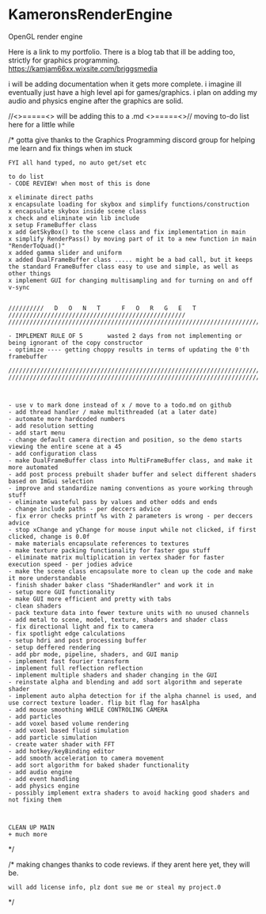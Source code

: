 # KameronsRenderEngine
OpenGL render engine

Here is a link to my portfolio. There is a blog tab that ill be adding too, strictly for graphics programming.
https://kamjam66xx.wixsite.com/briggsmedia


i will be adding documentation when it gets more complete. i imagine ill eventually just have a high level api for games/graphics. 
i plan on adding my audio and physics engine after the graphics are solid.




//<>=====<> will be adding this to a .md <>=====<>// moving to-do list here for a little while


/*	 gotta give thanks to the Graphics Programming discord group for helping me learn and fix things when im stuck

	FYI all hand typed, no auto get/set etc

	to do list
	- CODE REVIEW! when most of this is done

	x eliminate direct paths
	x encapsulate loading for skybox and simplify functions/construction
	x encapsulate skybox inside scene class
	x check and eliminate win lib include
	x setup FrameBuffer class
	x add GetSkyBox() to the scene class and fix implementation in main
	x simplify RenderPass() by moving part of it to a new function in main "RenderToQuad()"
	x added gamma slider and uniform 
	x added DualFrameBuffer class ..... might be a bad call, but it keeps the standard FrameBuffer class easy to use and simple, as well as other things
	x implement GUI for changing multisampling and for turning on and off v-sync


	//////////   D   O   N   T      F   O   R   G   E   T   //////////////////////////////////////////////////
	//////////////////////////////////////////////////////////////////////////////////////////////////////////

	- IMPLEMENT RULE OF 5       wasted 2 days from not implementing or being ignorant of the copy constructor
	- optimize ---- getting choppy results in terms of updating the 0'th framebuffer

	//////////////////////////////////////////////////////////////////////////////////////////////////////////
	//////////////////////////////////////////////////////////////////////////////////////////////////////////



	- use v to mark done instead of x / move to a todo.md on github 
	- add thread handler / make multithreaded (at a later date)
	- automate more hardcoded numbers
	- add resolution setting
	- add start menu
	- change default camera direction and position, so the demo starts viewing the entire scene at a 45
	- add configuration class
	- make DualFrameBuffer class into MultiFrameBuffer class, and make it more automated
	- add post process prebuilt shader buffer and select different shaders based on ImGui selection
	- improve and standardize naming conventions as youre working through stuff
	- eliminate wasteful pass by values and other odds and ends
	- change include paths - per deccers advice
	- fix error checks printf %s with 2 parameters is wrong - per deccers advice
	- stop xChange and yChange for mouse input while not clicked, if first clicked, change is 0.0f
	- make materials encapsulate references to textures 
	- make texture packing functionality for faster gpu stuff 
	- eliminate matrix multiplication in vertex shader for faster execution speed - per jodies advice
	- make the scene class encapsulate more to clean up the code and make it more understandable
	- finish shader baker class "ShaderHandler" and work it in
	- setup more GUI functionality 
	- make GUI more efficient and pretty with tabs
	- clean shaders
	- pack texture data into fewer texture units with no unused channels
	- add metal to scene, model, texture, shaders and shader class
	- fix directional light and fix to camera
	- fix spotlight edge calculations
	- setup hdri and post processing buffer
	- setup deffered rendering
	- add pbr mode, pipeline, shaders, and GUI manip
	- implement fast fourier transform
	- implement full reflection reflection
	- implement multiple shaders and shader changing in the GUI
	- reinstate alpha and blending and add sort algorithm and seperate shader 
	- implement auto alpha detection for if the alpha channel is used, and use correct texture loader. flip bit flag for hasAlpha
	- add mouse smoothing WHILE CONTROLING CAMERA
	- add particles
	- add voxel based volume rendering
	- add voxel based fluid simulation
	- add particle simulation
	- create water shader with FFT
	- add hotkey/keyBinding editor
	- add smooth acceleration to camera movement
	- add sort algorithm for baked shader functionality
	- add audio engine
	- add event handling
	- add physics engine
	- possibly implement extra shaders to avoid hacking good shaders and not fixing them	



	CLEAN UP MAIN
	+ much more

*/

/*
	making changes thanks to code reviews. if they arent here yet, they will be. 

	will add license info, plz dont sue me or steal my project.0
*/
